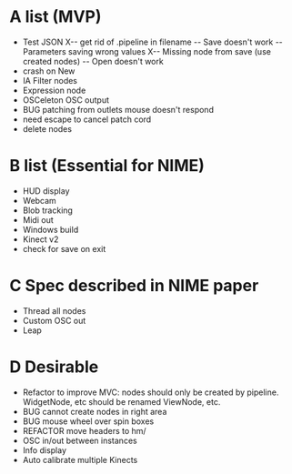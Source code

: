 A list (MVP)
============

- Test JSON
X-- get rid of .pipeline in filename
-- Save doesn't work
-- Parameters saving wrong values
X-- Missing node from save (use created nodes)
-- Open doesn't work
- crash on New
- IA Filter nodes
- Expression node
- OSCeleton OSC output
- BUG patching from outlets mouse doesn't respond
- need escape to cancel patch cord
- delete nodes

B list (Essential for NIME)
===========================

- HUD display
- Webcam
- Blob tracking
- Midi out
- Windows build
- Kinect v2
- check for save on exit

C Spec described in NIME paper
===========
- Thread all nodes
- Custom OSC out
- Leap

D Desirable
===========
- Refactor to improve MVC: nodes should only be created by pipeline. WidgetNode, etc should be renamed ViewNode, etc.
- BUG cannot create nodes in right area
- BUG mouse wheel over spin boxes
- REFACTOR move headers to hm/
- OSC in/out between instances
- Info display
- Auto calibrate multiple Kinects